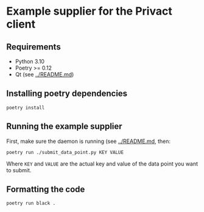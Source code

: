 # Example supplier for the Privact client

## Requirements

- Python 3.10
- Poetry >= 0.12
- Qt (see [../README.md](../README.md))

## Installing poetry dependencies

    poetry install

## Running the example supplier

First, make sure the daemon is running (see [../README.md](../README.md), then:

    poetry run ./submit_data_point.py KEY VALUE

Where `KEY` and `VALUE` are the actual key and value of the data point you want
to submit.

## Formatting the code

    poetry run black .
